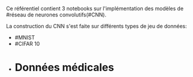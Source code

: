 Ce référentiel contient 3 notebooks sur l'implémentation des modèles de #réseau de neurones convolutifs(#CNN).

La construction du CNN s'est faite sur différents types de jeu de données:

- #MNIST
- #CIFAR 10
- # Données médicales
